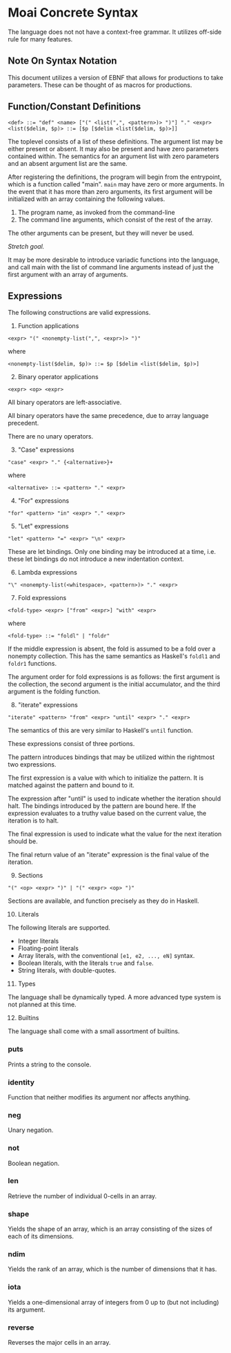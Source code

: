 # Moai Concrete Syntax

The language does not not have a context-free grammar. It utilizes off-side rule for many features.

## Note On Syntax Notation

This document utilizes a version of EBNF that allows for productions to take parameters. These can be
thought of as macros for productions.


## Function/Constant Definitions

```
<def> ::= "def" <name> ["(" <list(",", <pattern>)> ")"] "." <expr>
<list($delim, $p)> ::= [$p [$delim <list($delim, $p)>]]
```


The toplevel consists of a list of these definitions. The argument list may be either present or absent. It
may also be present and have zero parameters contained within. The semantics for an argument list with zero
parameters and an absent argument list are the same.

After registering the definitions, the program will begin from the entrypoint, which is a function called "main".
`main` may have zero or more arguments. In the event that it has more than zero arguments,
its first argument will be initialized with an array containing the following values.

1. The program name, as invoked from the command-line
2. The command line arguments, which consist of the rest of the array.


The other arguments can be present, but they will never be used.

*Stretch goal.*

It may be more desirable to introduce variadic functions into the language, and call main with the
list of command line arguments instead of just the first argument with an array of arguments.


## Expressions

The following constructions are valid expressions.

1. Function applications

```
<expr> "(" <nonempty-list(",", <expr>)> ")"
```

where

```
<nonempty-list($delim, $p)> ::= $p [$delim <list($delim, $p)>]
```


2. Binary operator applications

```
<expr> <op> <expr>
```

All binary operators are left-associative.

All binary operators have the same precedence, due to array language precedent.

There are no unary operators.


3. "Case" expressions

```
"case" <expr> "." {<alternative>}+
```

where

```
<alternative> ::= <pattern> "." <expr>
```


4. "For" expressions

```
"for" <pattern> "in" <expr> "." <expr>
```


5. "Let" expressions

```
"let" <pattern> "=" <expr> "\n" <expr>
```

These are let bindings. Only one binding may be introduced at a time, i.e. these let bindings do not introduce a new indentation context.


6. Lambda expressions

```
"\" <nonempty-list(<whitespace>, <pattern>)> "." <expr>
```


7. Fold expressions

```
<fold-type> <expr> ["from" <expr>] "with" <expr>
```

where

```
<fold-type> ::= "foldl" | "foldr"
```

If the middle expression is absent, the fold is assumed to be a fold over a nonempty collection. This has the
same semantics as Haskell's `foldl1` and `foldr1` functions.

The argument order for fold expressions is as follows: the first argument is the collection, the second argument
is the initial accumulator, and the third argument is the folding function.

8. "iterate" expressions

```
"iterate" <pattern> "from" <expr> "until" <expr> "." <expr>
```

The semantics of this are very similar to Haskell's `until` function.

These expressions consist of three portions.

The pattern introduces bindings that may be utilized within the rightmost two expressions.

The first expression is a value with which to initialize the pattern. It is matched against the pattern and bound to it.

The expression after "until" is used to indicate whether the iteration should halt. The bindings introduced by the pattern are bound here. If the expression evaluates to a truthy value based on the
current value, the iteration is to halt.

The final expression is used to indicate what the value for the next iteration should be.

The final return value of an "iterate" expression is the final value of the iteration.


9. Sections

```
"(" <op> <expr> ")" | "(" <expr> <op> ")"
```

Sections are available, and function precisely as they do in Haskell.


10. Literals

The following literals are supported.

* Integer literals
* Floating-point literals
* Array literals, with the conventional `[e1, e2, ..., eN]` syntax.
* Boolean literals, with the literals `true` and `false`.
* String literals, with double-quotes.


11. Types

The language shall be dynamically typed. A more advanced type system is not planned at this time.


12. Builtins

The language shall come with a small assortment of builtins.

### puts

Prints a string to the console.


### identity

Function that neither modifies its argument nor affects anything.


### neg

Unary negation.


### not

Boolean negation.


### len

Retrieve the number of individual 0-cells in an array.


### shape

Yields the shape of an array, which is an array consisting of the sizes of each of its dimensions.


### ndim

Yields the rank of an array, which is the number of dimensions that it has.


### iota

Yields a one-dimensional array of integers from 0 up to (but not including) its argument.


### reverse

Reverses the major cells in an array.
